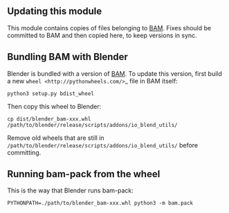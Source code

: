 Updating this module
--------------------

This module contains copies of files belonging to
[BAM](https://pypi.python.org/pypi/blender-bam/). Fixes should be
committed to BAM and then copied here, to keep versions in sync.


Bundling BAM with Blender
-------------------------

Blender is bundled with a version of [BAM](https://pypi.python.org/pypi/blender-bam/).
To update this version, first build a new `wheel <http://pythonwheels.com/>`_ file in
BAM itself:

    python3 setup.py bdist_wheel

Then copy this wheel to Blender:

    cp dist/blender_bam-xxx.whl /path/to/blender/release/scripts/addons/io_blend_utils/

Remove old wheels that are still in `/path/to/blender/release/scripts/addons/io_blend_utils/`
before committing.


Running bam-pack from the wheel
-------------------------------

This is the way that Blender runs bam-pack:

    PYTHONPATH=./path/to/blender_bam-xxx.whl python3 -m bam.pack

